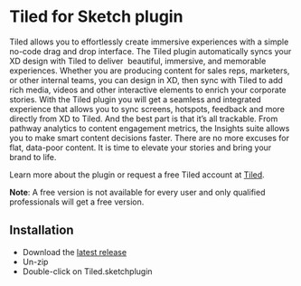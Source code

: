 # Tiled for Sketch plugin

Tiled allows you to effortlessly create immersive experiences with a simple no-code drag and drop interface. The Tiled plugin automatically syncs your XD design with Tiled to deliver  beautiful, immersive, and memorable experiences. Whether you are producing content for sales reps, marketers, or other internal teams, you can design in XD, then sync with Tiled to add rich media, videos and other interactive elements to enrich your corporate stories. With the Tiled plugin you will get a seamless and integrated experience that allows you to sync screens, hotspots, feedback and more directly from XD to Tiled. And the best part is that it’s all trackable. From pathway analytics to content engagement metrics, the Insights suite allows you to make smart content decisions faster. There are no more excuses for flat, data-poor content. It is time to elevate your stories and bring your brand to life.

Learn more about the plugin or request a free Tiled account at [Tiled](https://tiled.co/tiled-for-sketch-plugin).

**Note**: A free version is not available for every user and only qualified professionals will get a free version.

<h2>Installation</h2>

- Download the [latest release](https://github.com/TiledCo/tiled-sketch-plugin/releases/download/2.2.0/Tiled.sketchplugin-2.2.0.zip)
- Un-zip
- Double-click on Tiled.sketchplugin
